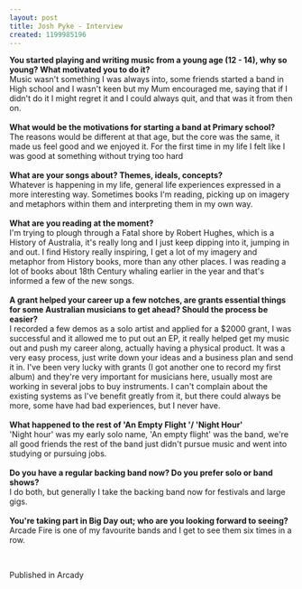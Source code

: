 ```yaml
---
layout: post
title: Josh Pyke - Interview
created: 1199985196
---
```

<p><b>You started playing and writing music from a young age (12 - 14), why so young? What motivated you to do it? </b><br />Music wasn&#39;t something I was always into, some friends started a band in High school and I wasn&#39;t keen but my Mum encouraged me, saying that if I didn&#39;t do it I might regret it and I could always quit, and that was it from then on.<br /><br /><b>What would be the motivations for starting a band at Primary school? </b><br />The reasons would be different at that age, but the core was the same, it made us feel good and we enjoyed it. For the first time in my life I felt like I was good at something without trying too hard<br /><br /><b>What are your songs about? Themes, ideals, concepts? </b><br />Whatever is happening in my life, general life experiences expressed in a more interesting way. Sometimes books I&#39;m reading, picking up on imagery and metaphors within them and interpreting them in my own way.<br /><br /><b>What are you reading at the moment? </b><br />I&#39;m trying to plough through a Fatal shore by Robert Hughes, which is a History of Australia, it&#39;s really long and I just keep dipping into it, jumping in and out. I find History really inspiring, I get a lot of my imagery and metaphor from History books, more than any other places. I was reading a lot of books about 18th Century whaling earlier in the year and that&#39;s informed a few of the new songs.<br /><br /><b>A grant helped your career up a few notches, are grants essential things for some Australian musicians to get ahead? Should the process be easier? </b><br />I recorded a few demos as a solo artist and applied for a $2000 grant, I was successful and it allowed me to put out an EP, it really helped get my music out and push my career along, actually having a physical product. It was a very easy process, just write down your ideas and a business plan and send it in. I&#39;ve been very lucky with grants (I got another one to record my first album) and they&#39;re very important for musicians here, usually most are working in several jobs to buy instruments. I can&#39;t complain about the existing systems as I&#39;ve benefit greatly from it, but there could always be more, some have had bad experiences, but I never have.<br /><br /><b>What happened to the rest of &#39;An Empty Flight &#39;/ &#39;Night Hour&#39;</b><br />&#39;Night hour&#39; was my early solo name, &#39;An empty flight&#39; was the band, we&#39;re all good friends the rest of the band just didn&#39;t pursue music and went into studying or pursuing jobs.<br /><br /><b>Do you have a regular backing band now? Do you prefer solo or band shows? </b><br />I do both, but generally I take the backing band now for festivals and large gigs.<br /><br /><b>You&#39;re taking part in Big Day out; who are you looking forward to seeing? </b><br />Arcade Fire is one of my favourite bands and I get to see them six times in a row.</p><br /><p>Published in Arcady</p>
